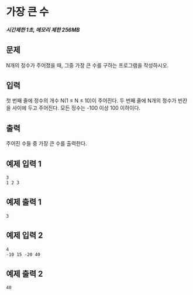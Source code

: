 # 가장 큰 수

##### 시간제한 1초, 메모리 제한 256MB

## 문제

N개의 정수가 주어졌을 때, 그중 가장 큰 수를 구하는 프로그램을 작성하시오.



## 입력

첫 번째 줄에 정수의 개수 N(1 ≤ N ≤ 10)이 주어진다. 두 번째 줄에 N개의 정수가 빈칸을 사이에 두고 주어진다. 모든 정수는 -100 이상 100 이하이다.



## 출력

주어진 수들 중 가장 큰 수를 출력한다.



## 예제 입력 1

```
3
1 2 3
```



## 예제 출력 1

```
3
```



## 예제 입력 2

```
4
-10 15 -20 40
```



## 예제 출력 2

```
40
```


